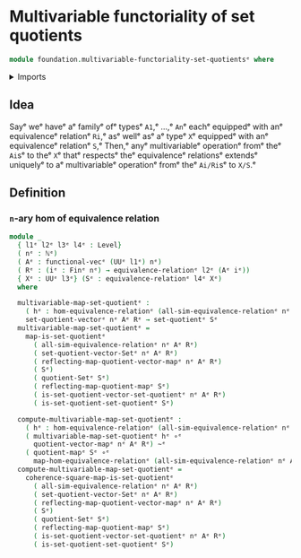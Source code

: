 # Multivariable functoriality of set quotients

```agda
module foundation.multivariable-functoriality-set-quotientsᵉ where
```

<details><summary>Imports</summary>

```agda
open import elementary-number-theory.natural-numbersᵉ

open import foundation.functoriality-set-quotientsᵉ
open import foundation.set-quotientsᵉ
open import foundation.universe-levelsᵉ
open import foundation.vectors-set-quotientsᵉ

open import foundation-core.equivalence-relationsᵉ
open import foundation-core.function-typesᵉ
open import foundation-core.homotopiesᵉ

open import linear-algebra.vectorsᵉ

open import univalent-combinatorics.standard-finite-typesᵉ
```

</details>

## Idea

Sayᵉ weᵉ haveᵉ aᵉ familyᵉ ofᵉ typesᵉ `A1`,ᵉ ...,ᵉ `An`ᵉ eachᵉ equippedᵉ with anᵉ equivalenceᵉ
relationᵉ `Ri`,ᵉ asᵉ wellᵉ asᵉ aᵉ typeᵉ `X`ᵉ equippedᵉ with anᵉ equivalenceᵉ relationᵉ `S`,ᵉ
Then,ᵉ anyᵉ multivariableᵉ operationᵉ fromᵉ theᵉ `Ai`sᵉ to theᵉ `X`ᵉ thatᵉ respectsᵉ theᵉ
equivalenceᵉ relationsᵉ extendsᵉ uniquelyᵉ to aᵉ multivariableᵉ operationᵉ fromᵉ theᵉ
`Ai/Ri`sᵉ to `X/S`.ᵉ

## Definition

### `n`-ary hom of equivalence relation

```agda
module _
  { l1ᵉ l2ᵉ l3ᵉ l4ᵉ : Level}
  ( nᵉ : ℕᵉ)
  ( Aᵉ : functional-vecᵉ (UUᵉ l1ᵉ) nᵉ)
  ( Rᵉ : (iᵉ : Finᵉ nᵉ) → equivalence-relationᵉ l2ᵉ (Aᵉ iᵉ))
  { Xᵉ : UUᵉ l3ᵉ} (Sᵉ : equivalence-relationᵉ l4ᵉ Xᵉ)
  where

  multivariable-map-set-quotientᵉ :
    ( hᵉ : hom-equivalence-relationᵉ (all-sim-equivalence-relationᵉ nᵉ Aᵉ Rᵉ) Sᵉ) →
    set-quotient-vectorᵉ nᵉ Aᵉ Rᵉ → set-quotientᵉ Sᵉ
  multivariable-map-set-quotientᵉ =
    map-is-set-quotientᵉ
      ( all-sim-equivalence-relationᵉ nᵉ Aᵉ Rᵉ)
      ( set-quotient-vector-Setᵉ nᵉ Aᵉ Rᵉ)
      ( reflecting-map-quotient-vector-mapᵉ nᵉ Aᵉ Rᵉ)
      ( Sᵉ)
      ( quotient-Setᵉ Sᵉ)
      ( reflecting-map-quotient-mapᵉ Sᵉ)
      ( is-set-quotient-vector-set-quotientᵉ nᵉ Aᵉ Rᵉ)
      ( is-set-quotient-set-quotientᵉ Sᵉ)

  compute-multivariable-map-set-quotientᵉ :
    ( hᵉ : hom-equivalence-relationᵉ (all-sim-equivalence-relationᵉ nᵉ Aᵉ Rᵉ) Sᵉ) →
    ( multivariable-map-set-quotientᵉ hᵉ ∘ᵉ
      quotient-vector-mapᵉ nᵉ Aᵉ Rᵉ) ~ᵉ
    ( quotient-mapᵉ Sᵉ ∘ᵉ
      map-hom-equivalence-relationᵉ (all-sim-equivalence-relationᵉ nᵉ Aᵉ Rᵉ) Sᵉ hᵉ)
  compute-multivariable-map-set-quotientᵉ =
    coherence-square-map-is-set-quotientᵉ
      ( all-sim-equivalence-relationᵉ nᵉ Aᵉ Rᵉ)
      ( set-quotient-vector-Setᵉ nᵉ Aᵉ Rᵉ)
      ( reflecting-map-quotient-vector-mapᵉ nᵉ Aᵉ Rᵉ)
      ( Sᵉ)
      ( quotient-Setᵉ Sᵉ)
      ( reflecting-map-quotient-mapᵉ Sᵉ)
      ( is-set-quotient-vector-set-quotientᵉ nᵉ Aᵉ Rᵉ)
      ( is-set-quotient-set-quotientᵉ Sᵉ)
```